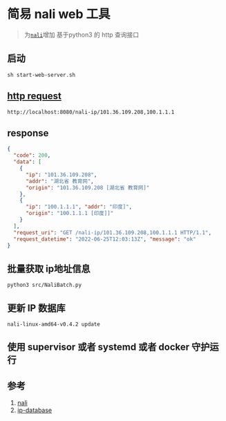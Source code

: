 # 简易 nali web 工具
> 为[`nali`](https://github.com/zu1k/nali.git)增加 基于python3 的 http 查询接口

## 启动

```shell
sh start-web-server.sh

```
## [http request ](http://localhost:8080/nali-ip/101.36.109.208,100.1.1.1)
```text
http://localhost:8080/nali-ip/101.36.109.208,100.1.1.1
```

## response
```json
{
  "code": 200, 
  "data": [
    {
      "ip": "101.36.109.208",
      "addr": "湖北省 教育网", 
      "origin": "101.36.109.208 [湖北省 教育网]"
    }, 
    {
      "ip": "100.1.1.1", "addr": "印度]",
      "origin": "100.1.1.1 [印度]]"
    }
  ], 
  "request_uri": "GET /nali-ip/101.36.109.208,100.1.1.1 HTTP/1.1", 
  "request_datetime": "2022-06-25T12:03:13Z", "message": "ok"
}

```

## 批量获取 ip地址信息

```
python3 src/NaliBatch.py

```
## 更新 IP 数据库
```shell 
nali-linux-amd64-v0.4.2 update 
```


## 使用 supervisor 或者  systemd 或者 docker 守护运行


## 参考
1. [nali](https://github.com/zu1k/nali.git)
2. [ip-database](https://github.com/itbdw/ip-database.git)